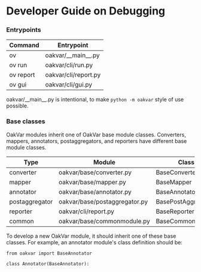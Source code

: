 # Developer Guide on Debugging

### Entrypoints

| Command | Entrypoint |
|----------|-----------------|
| ov      | oakvar/\_\_main\_\_.py |
| ov run | oakvar/cli/run.py|
| ov report | oakvar/cli/report.py |
| ov gui | oakvar/cli/gui.py|

oakvar/\_\_main\_\_.py is intentional, to make `python -m oakvar` style of use possible.

### Base classes

OakVar modules inherit one of OakVar base module classes. Converters, mappers, annotators, postaggregators, and reporters have different base module classes.

| Type | Module | Class |
|----------|-----------------|-----------|
| converter | oakvar/base/converter.py | BaseConverter |
| mapper | oakvar/base/mapper.py | BaseMapper |
| annotator | oakvar/base/annotator.py | BaseAnnotator |
| postaggregator | oakvar/base/postaggregator.py | BasePostAggregator |
| reporter | oakvar/cli/report.py | BaseReporter |
| common | oakvar/base/commonmodule.py | BaseCommonModule |

To develop a new OakVar module, it should inherit one of these base classes. For example, an annotator module's class definition should be:

```
from oakvar import BaseAnnotator

class Annotator(BaseAnnotator):
```

